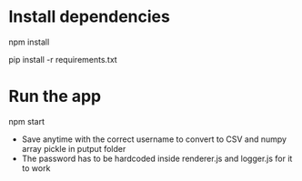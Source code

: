# Install dependencies
npm install

pip install -r requirements.txt


# Run the app
npm start

- Save anytime with the correct username to convert to CSV and numpy array pickle in putput folder
- The password has to be hardcoded inside renderer.js and logger.js for it to work
